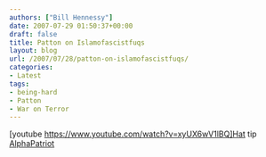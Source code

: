 ```yaml
---
authors: ["Bill Hennessy"]
date: 2007-07-29 01:50:37+00:00
draft: false
title: Patton on Islamofascistfuqs
layout: blog
url: /2007/07/28/patton-on-islamofascistfuqs/
categories:
- Latest
tags:
- being-hard
- Patton
- War on Terror
---
```


[youtube https://www.youtube.com/watch?v=xyUX6wV1lBQ]Hat tip [AlphaPatriot](https://www.alphapatriot.com/home/archives/2007/07/25/george_s_patton_speaks.php)
